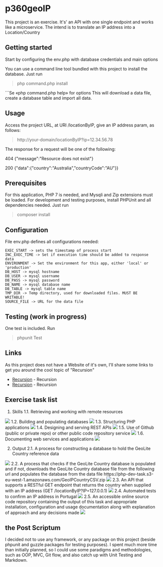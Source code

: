 # p360geoIP

This project is an exercise.
It's' an API with one single endpoint and works like a microservice.
The intend is to translate an IP address into a Location/Country

## Getting started


Start by configuring the env.php with database credentials and main options

You can use a command line tool bundled with this project to install the database. Just run

> php command.php install

´´´Se «php command.php help» for options
This will download a data file, create a database table and import all data.


## Usage

Access the project URL, at URI /locationByIP, give an IP address param, as follows:

> http://your-domain/locationByIP?ip=12.34.56.78

The response for a request will be one of the following:

404		{"message":"Resource does not exist"}

200		{"data":{"country":"Australia","countryCode":"AU"}}


## Prerequisites

For this application, PHP 7 is needed, and Mysqli and Zip extensions must be loaded.
For development and testing purposes, install PHPUnit and all dependencies needed. Just run

> composer install


## Configuration

File env.php defines all configurations needed:

	EXEC_START -> sets the timestamp of process start
	INC_EXEC_TIME -> Set if execution time should be added to response data
	ENVIRONMENT -> Set the environment for this app, either 'local' or 'production'
	DB_HOST -> mysql hostname
	DB_USER -> mysql username
	DB_PASS -> mysql password
	DB_NAME -> mysql database name
	DB_TABLE -> mysql table name
	TMP_DIR -> Temp directory, used for downloaded files. MUST BE WRITABLE!
	SOURCE_FILE -> URL for the data file


## Testing (work in progress)

One test is included. Run

> phpunit Test


## Links

As this project does not have a Website of it's own, I'll share some links to get you around the cool topic of "Recursion"
* [Recursion](https://www.github.com/pmcrealcor/p360geoip/) - Recursion
* [Recursion](https://www.google.com/search/?q=recursion) - Recursion


## Exercise task list

1. Skills
1.1. Retrieving and working with remote resources
<img src="https://www.google.com/url?sa=i&source=images&cd=&ved=2ahUKEwjOod2mtYDnAhUxC2MBHZAeCv8QjRx6BAgBEAQ&url=https%3A%2F%2Fwww.konfest.com%2Fproduct%2Ffree-png-check-mark-23%2F&psig=AOvVaw09cdDjM7OkLJHuBLSVtX33&ust=1578999394816678" />
1.2. Building and populating databases
<img src="https://www.google.com/url?sa=i&source=images&cd=&ved=2ahUKEwjOod2mtYDnAhUxC2MBHZAeCv8QjRx6BAgBEAQ&url=https%3A%2F%2Fwww.konfest.com%2Fproduct%2Ffree-png-check-mark-23%2F&psig=AOvVaw09cdDjM7OkLJHuBLSVtX33&ust=1578999394816678" />
1.3. Structuring PHP applications
<img src="https://www.google.com/url?sa=i&source=images&cd=&ved=2ahUKEwjOod2mtYDnAhUxC2MBHZAeCv8QjRx6BAgBEAQ&url=https%3A%2F%2Fwww.konfest.com%2Fproduct%2Ffree-png-check-mark-23%2F&psig=AOvVaw09cdDjM7OkLJHuBLSVtX33&ust=1578999394816678" />
1.4. Designing and serving REST APIs
<img src="https://www.google.com/url?sa=i&source=images&cd=&ved=2ahUKEwjOod2mtYDnAhUxC2MBHZAeCv8QjRx6BAgBEAQ&url=https%3A%2F%2Fwww.konfest.com%2Fproduct%2Ffree-png-check-mark-23%2F&psig=AOvVaw09cdDjM7OkLJHuBLSVtX33&ust=1578999394816678" />
1.5. Use of Github (public or private repo) or other public code repository service
<img src="https://www.google.com/url?sa=i&source=images&cd=&ved=2ahUKEwjOod2mtYDnAhUxC2MBHZAeCv8QjRx6BAgBEAQ&url=https%3A%2F%2Fwww.konfest.com%2Fproduct%2Ffree-png-check-mark-23%2F&psig=AOvVaw09cdDjM7OkLJHuBLSVtX33&ust=1578999394816678" />
1.6. Documenting web services and applications
<img src="https://www.google.com/url?sa=i&source=images&cd=&ved=2ahUKEwjOod2mtYDnAhUxC2MBHZAeCv8QjRx6BAgBEAQ&url=https%3A%2F%2Fwww.konfest.com%2Fproduct%2Ffree-png-check-mark-23%2F&psig=AOvVaw09cdDjM7OkLJHuBLSVtX33&ust=1578999394816678" />

2. Output
2.1. A process for constructing a database to hold the GeoLite Country reference data
<img src="https://www.google.com/url?sa=i&source=images&cd=&ved=2ahUKEwjOod2mtYDnAhUxC2MBHZAeCv8QjRx6BAgBEAQ&url=https%3A%2F%2Fwww.konfest.com%2Fproduct%2Ffree-png-check-mark-23%2F&psig=AOvVaw09cdDjM7OkLJHuBLSVtX33&ust=1578999394816678" />
2.2. A process that checks if the GeoLite Country database is populated and if not, downloads the GeoLite Country database file from the following url and populates the database from the data file https://php-dev-task.s3-eu-west-1.amazonaws.com/GeoIPCountryCSV.zip
<img src="https://www.google.com/url?sa=i&source=images&cd=&ved=2ahUKEwjOod2mtYDnAhUxC2MBHZAeCv8QjRx6BAgBEAQ&url=https%3A%2F%2Fwww.konfest.com%2Fproduct%2Ffree-png-check-mark-23%2F&psig=AOvVaw09cdDjM7OkLJHuBLSVtX33&ust=1578999394816678" />
2.3. An API that supports a RESTful GET endpoint that returns the country when supplied with an IP address (GET /locationByIP?IP=127.0.0.1)
<img src="https://www.google.com/url?sa=i&source=images&cd=&ved=2ahUKEwjOod2mtYDnAhUxC2MBHZAeCv8QjRx6BAgBEAQ&url=https%3A%2F%2Fwww.konfest.com%2Fproduct%2Ffree-png-check-mark-23%2F&psig=AOvVaw09cdDjM7OkLJHuBLSVtX33&ust=1578999394816678" />
2.4. Automated tests to confirm an IP address in Portugal
<img src="https://www.google.com/url?sa=i&source=images&cd=&ved=2ahUKEwjOod2mtYDnAhUxC2MBHZAeCv8QjRx6BAgBEAQ&url=https%3A%2F%2Fwww.konfest.com%2Fproduct%2Ffree-png-check-mark-23%2F&psig=AOvVaw09cdDjM7OkLJHuBLSVtX33&ust=1578999394816678" />
2.5. An accessible online source code repository containing the output of this task and appropriate installation, configuration and usage documentation along with explanation of approach and any decisions made
<img src="https://www.google.com/url?sa=i&source=images&cd=&ved=2ahUKEwjOod2mtYDnAhUxC2MBHZAeCv8QjRx6BAgBEAQ&url=https%3A%2F%2Fwww.konfest.com%2Fproduct%2Ffree-png-check-mark-23%2F&psig=AOvVaw09cdDjM7OkLJHuBLSVtX33&ust=1578999394816678" />


## the Post Scriptum

I decided not to use any framework, or any package on this project (beside phpunit and guzzle packages for testing purposes).
I spent much more time than initially planned, so I could use some paradigms and methodologies, such as OOP, MVC, Git flow, and also catch up with Unit Testing and Markdown.


